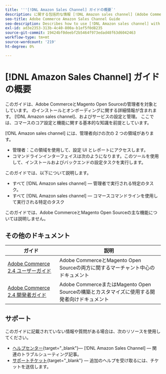 ```yaml
---
title: '''[!DNL Amazon Sales Channel] ガイドの概要`'
description: に関する包括的な情報 [!DNL Amazon sales channel] (Adobe CommerceおよびMagento Open Source管理者向け )
seo-title: Adobe Commerce Amazon Sales Channel Guide
seo-description: Describes how to use [!DNL Amazon sales channel] with Adobe Commerce or Magento Open Source.
exl-id: ad3e2353-313b-4c40-800a-b1ef5f0d8235
source-git-commit: 19424bf0deebf2b5464f973edad48f63d6042463
workflow-type: tm+mt
source-wordcount: '219'
ht-degree: 0%

---
```


# [!DNL Amazon Sales Channel] ガイドの概要

このガイドは、Adobe CommerceとMagento Open Sourceの管理者を対象としています。 のインストールとオンボーディングに関する詳細情報が含まれます。 [!DNL Amazon sales channel]、およびサービスの設定と管理。 ここでは、コマースのコア設定と機能に関する基本的な知識を前提としています。

[!DNL Amazon sales channel] には、管理者向けの次の 2 つの領域があります。

* 管理者：この領域を使用して、設定 UI とレポートにアクセスします。
* コマンドラインインターフェイスは次のようになります。このツールを使用して、インストールおよびバックエンドの設定タスクを実行します。

このガイドでは、以下について説明します。

* すべて [!DNL Amazon sales channel] — 管理者で実行される特定のタスク。
* すべて [!DNL Amazon sales channel] — コマースコマンドラインを使用して実行される特定のタスク

このガイドでは、Adobe CommerceとMagento Open Sourceの主な機能については説明しません。

## その他のドキュメント

| ガイド | 説明 |
|------ | ----------- |
| [Adobe Commerce 2.4 ユーザーガイド](https://docs.magento.com/user-guide/) | Adobe CommerceとMagento Open Sourceの両方に関するマーチャント中心のドキュメント |
| [Adobe Commerce 2.4 開発者ガイド](https://devdocs.magento.com/) | Adobe CommerceまたはMagento Open Sourceの構築とカスタマイズに使用する開発者向けドキュメント |

## サポート

このガイドに記載されていない情報や質問がある場合は、次のリソースを使用してください。

* [ヘルプセンター](https://support.magento.com/hc/en-us){target=&quot;_blank&quot;}— [!DNL Amazon Sales Channel] — 関連のトラブルシューティング記事。
* [サポートチケット](https://support.magento.com/hc/en-us/articles/360000913794#submit-ticket){target=&quot;_blank&quot;} — 追加のヘルプを受け取るには、チケットを送信します。
